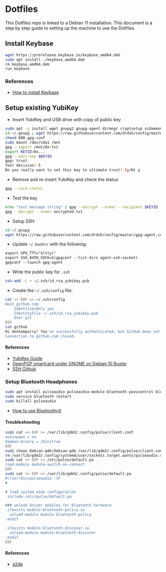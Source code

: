 # Dotfiles

This Dotfiles repo is linked to a Debian 11 installation. This document is a
step by step guide to setting up the machine to use the Dotfiles.

## Install Keybase

```bash
wget https://prerelease.keybase.io/keybase_amd64.deb
sudo apt install ./keybase_amd64.deb
rm keybase_amd64.deb
run_keybase
```

### References

- [How to install Keybase](https://keybase.io/docs/the_app/install_linux)

## Setup existing YubiKey

- Insert YubiKey and USB drive with copy of public key

```bash
sudo apt -y install wget gnupg2 gnupg-agent dirmngr cryptsetup scdaemon pcscd secure-delete hopenpgp-tools yubikey-personalization
cd ~/.gnupg ; wget https://raw.githubusercontent.com/drduh/config/master/gpg.conf
chmod 600 gpg.conf
sudo mount /dev/sda1 /mnt
gpg --import /mnt/0x*txt
export KEYID=0x...
gpg --edit-key $KEYID
gpg> trust
Your decision? 5
Do you really want to set this key to ultimate trust? (y/N) y
```

- Remove and re-insert YubiKey and check the status

```bash
gpg --card-status
```

- Test the key

```bash
echo "test message string" | gpg --encrypt --armor --recipient $KEYID -o encrypted.txt
gpg --decrypt --armor encrypted.txt
```

- Setup SSH

```bash
cd ~/.gnupg
wget https://raw.githubusercontent.com/drduh/config/master/gpg-agent.conf
```

- Update `~/.bashrc` with the following:

```txt
export GPG_TTY="$(tty)"
export SSH_AUTH_SOCK=$(gpgconf --list-dirs agent-ssh-socket)
gpgconf --launch gpg-agent
```

- Write the public key for `.ssh`

```bash
ssh-add -L > ~/.ssh/id_rsa_yubikey.pub
```

- Create the `~/.ssh/config` file:

```bash
cat << EOF >> ~/.ssh/config
Host github.com
    IdentitiesOnly yes
    IdentityFile ~/.ssh/id_rsa_yubikey.pub
    User git
EOF
ssh github
Hi denhamparry! You've successfully authenticated, but GitHub does not provide shell access.
Connection to github.com closed.
```

#### References

- [YubiKey Guide](https://github.com/drduh/YubiKey-Guide)
- [OpenPGP smartcard under GNOME on Debian 10 Buster](https://blog.josefsson.org/tag/scdaemon/)
- [SSH Github](https://help.github.com/en/github/authenticating-to-github/testing-your-ssh-connection)

### Setup Bluetooth Headphones

```bash
sudo apt install pulseaudio pulseaudio-module-bluetooth pavucontrol bluez-firmware
sudo service bluetooth restart
sudo killall pulseaudio
```

- [How to use Bluetoothctl](https://gist.github.com/denhamparry/b66b40396d5e4040bea8eb5ef5838021)

#### Troubleshooting

```bash
sudo cat << EOF >> /var/lib/gdm3/.config/pulse/client.conf
autospawn = no
daemon-binary = /bin/true
EOF
sudo chown Debian-gdm:Debian-gdm /var/lib/gdm3/.config/pulse/client.conf
rm /var/lib/gdm3/.config/systemd/user/sockets.target.wants/pulseaudio.socket
sudo cat << EOF >> /etc/pulse/default.pa
load-module module-switch-on-connect
EOF
sudo cat << EOF >> /var/lib/gdm3/.config/pulse/default.pa
#!/usr/bin/pulseaudio -nF
#

# load system wide configuration
.include /etc/pulse/default.pa

### unload driver modules for Bluetooth hardware
.ifexists module-bluetooth-policy.so
  unload-module module-bluetooth-policy
.endif

.ifexists module-bluetooth-discover.so
  unload-module module-bluetooth-discover
.endif
EOF
```

#### References

- [a2dp](https://wiki.debian.org/BluetoothUser/a2dp)

